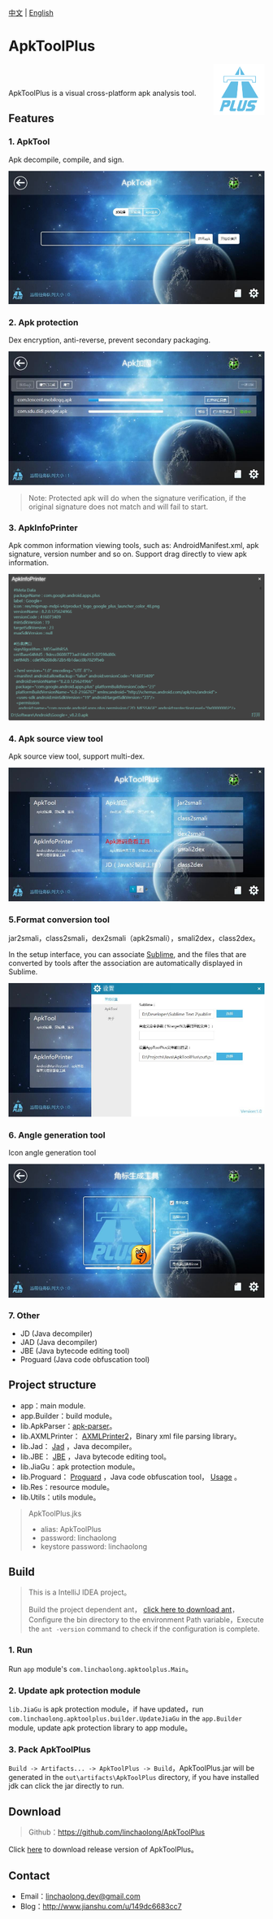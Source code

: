 
[中文](README.md) | [English](README_en.md)

# ApkToolPlus

<a href="https://github.com/linchaolong/ApkToolPlus">
    <img src="doc/logo.png" alt="ApkToolPlus" title="ApkToolPlus" align="right" />
</a>
<br/><br/>

ApkToolPlus is a visual cross-platform apk analysis tool.

## Features

### 1. ApkTool 

Apk decompile, compile, and sign.

![apktool](doc/apktool.jpg)

### 2. Apk protection

Dex encryption, anti-reverse, prevent secondary packaging.

![apktool](doc/jiagu.jpg)

> Note: Protected apk will do when the signature verification, if the original signature does not match and will fail to start.

### 3. ApkInfoPrinter

Apk common information viewing tools, such as: AndroidManifest.xml, apk signature, version number and so on. Support drag directly to view apk information.

![apktool](doc/apkinfoprinter.png)

### 4. Apk source view tool 

Apk source view tool, support multi-dex.

![apktool](doc/jd.jpg)

### 5.Format conversion tool

jar2smali，class2smali，dex2smali（apk2smali），smali2dex，class2dex。

In the setup interface, you can associate [Sublime](http://www.sublimetext.com/2), and the files that are converted by tools after the association are automatically displayed in Sublime.

![apktool](doc/settings.jpg)

### 6. Angle generation tool

Icon angle generation tool

![apktool](doc/icon_tool.jpg)

### 7. Other

- JD (Java decompiler)
- JAD (Java decompiler)
- JBE (Java bytecode editing tool)
- Proguard (Java code obfuscation tool)

## Project structure

- app：main module.
- app.Builder：build module。
- lib.ApkParser：[apk-parser](https://github.com/clearthesky/apk-parser)。
- lib.AXMLPrinter： [AXMLPrinter2](https://code.google.com/archive/p/android4me/downloads)，Binary xml file parsing library。
- lib.Jad： [Jad](https://varaneckas.com/jad/) ，Java decompiler。
- lib.JBE： [JBE](http://cs.ioc.ee/~ando/jbe/) ，Java bytecode editing tool。
- lib.JiaGu：apk protection module。
- lib.Proguard： [Proguard](https://sourceforge.net/projects/proguard/files/) ，Java code obfuscation tool， [Usage](https://www.guardsquare.com/en/proguard/manual/usage) 。
- lib.Res：resource module。
- lib.Utils：utils module。

> ApkToolPlus.jks
> - alias: ApkToolPlus
> - password: linchaolong
> - keystore password: linchaolong

## Build

> This is a IntelliJ IDEA project。
>
> Build the project dependent ant， [click here to download ant](https://ant.apache.org/bindownload.cgi)，Configure the bin directory to the environment Path variable，Execute the `ant -version` command to check if the configuration is complete.

### 1. Run

Run `app` module's `com.linchaolong.apktoolplus.Main`。

### 2. Update apk protection module
  
`lib.JiaGu` is apk protection module，if have updated，run `com.linchaolong.apktoolplus.builder.UpdateJiaGu` in the `app.Builder` module, update apk protection library to app module。

### 3. Pack ApkToolPlus

`Build -> Artifacts... -> ApkToolPlus -> Build`，ApkToolPlus.jar will be generated in the `out\artifacts\ApkToolPlus` directory, if you have installed jdk can click the jar directly to run.

## Download

> Github：https://github.com/linchaolong/ApkToolPlus

Click [here](release) to download release version of ApkToolPlus。

## Contact

- Email：linchaolong.dev@gmail.com
- Blog：http://www.jianshu.com/u/149dc6683cc7

